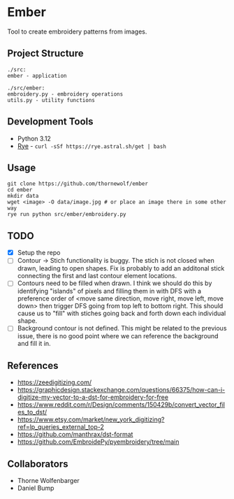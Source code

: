 # Ember

Tool to create embroidery patterns from images.

## Project Structure
```
./src:
ember - application

./src/ember:
embroidery.py - embroidery operations
utils.py - utility functions
```

## Development Tools
- Python 3.12
- [Rye](https://rye.astral.sh/) - `curl -sSf https://rye.astral.sh/get | bash`

## Usage
```
git clone https://github.com/thornewolf/ember
cd ember
mkdir data
wget <image> -O data/image.jpg # or place an image there in some other way
rye run python src/ember/embroidery.py
```

## TODO

- [x] Setup the repo
- [ ] Contour -> Stich functionality is buggy. The stich is not closed when drawn, leading to open shapes. Fix is probably to add an additonal stick connecting the first and last contour element locations.
- [ ] Contours need to be filled when drawn. I think we should do this by identifying "islands" of pixels and filling them in with DFS with a preference order of <move same direction, move right, move left, move down> then trigger DFS going from top left to bottom right. This should cause us to "fill" with stiches going back and forth down each individual shape.
- [ ] Background contour is not defined. This might be related to the previous issue, there is no good point where we can reference the background and fill it in.

## References
- https://zeedigitizing.com/
- https://graphicdesign.stackexchange.com/questions/66375/how-can-i-digitize-my-vector-to-a-dst-for-embroidery-for-free
- https://www.reddit.com/r/Design/comments/150429b/convert_vector_files_to_dst/
- https://www.etsy.com/market/new_york_digitizing?ref=lp_queries_external_top-2
- https://github.com/manthrax/dst-format
- https://github.com/EmbroidePy/pyembroidery/tree/main

## Collaborators
- Thorne Wolfenbarger
- Daniel Bump